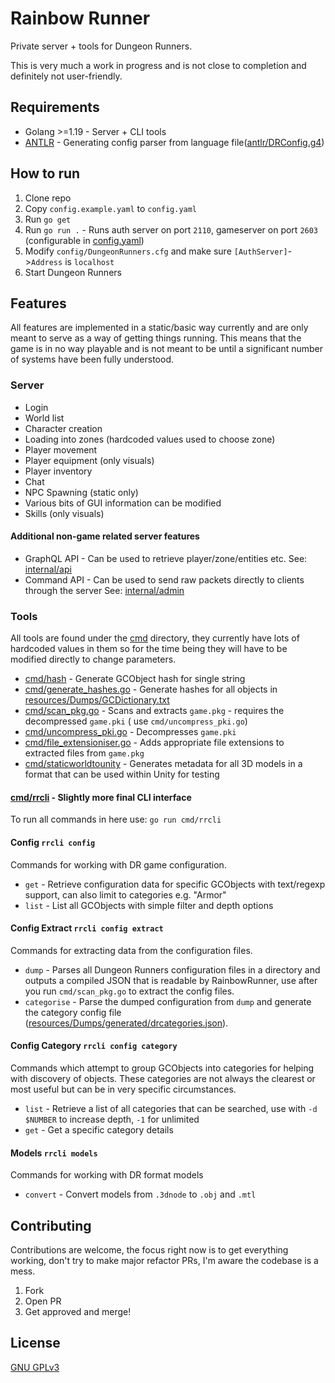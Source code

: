# Rainbow Runner

Private server + tools for Dungeon Runners.

This is very much a work in progress and is not close to completion and definitely not user-friendly.

## Requirements

* Golang >=1.19 - Server + CLI tools
* [ANTLR](https://www.antlr.org/index.html) - Generating config parser from language
  file([antlr/DRConfig.g4](antlr/DRConfig.g4))

## How to run

1. Clone repo
2. Copy `config.example.yaml` to `config.yaml`
3. Run `go get`
4. Run `go run .` - Runs auth server on port `2110`, gameserver on port `2603` (configurable
   in [config.yaml](./config.example.yaml))
5. Modify `config/DungeonRunners.cfg` and make sure `[AuthServer]`->`Address` is `localhost`
6. Start Dungeon Runners

## Features

All features are implemented in a static/basic way currently and are only meant to serve as a way of getting things
running.
This means that the game is in no way playable and is not meant to be until a significant number of systems have been
fully understood.

### Server

* Login
* World list
* Character creation
* Loading into zones (hardcoded values used to choose zone)
* Player movement
* Player equipment (only visuals)
* Player inventory
* Chat
* NPC Spawning (static only)
* Various bits of GUI information can be modified
* Skills (only visuals)

#### Additional non-game related server features

* GraphQL API - Can be used to retrieve player/zone/entities etc. See: [internal/api](internal/api)
* Command API - Can be used to send raw packets directly to clients through the server
  See: [internal/admin](internal/admin)

### Tools

All tools are found under the [cmd](cmd) directory, they currently have lots of hardcoded values in them so for the time
being
they will have to be modified directly to change parameters.

* [cmd/hash](cmd/hash) - Generate GCObject hash for single string
* [cmd/generate_hashes.go](cmd/generate_hashes.go) - Generate hashes for all objects
  in [resources/Dumps/GCDictionary.txt](resources/Dumps/GCDictionary.txt)
* [cmd/scan_pkg.go](cmd/scan_pkg.go) - Scans and extracts `game.pkg` - requires the decompressed `game.pki` (
  use `cmd/uncompress_pki.go`)
* [cmd/uncompress_pki.go](cmd/uncompress_pki.go) - Decompresses `game.pki`
* [cmd/file_extensioniser.go](cmd/file_extensioniser.go) - Adds appropriate file extensions to extracted files
  from `game.pkg`
* [cmd/staticworldtounity](cmd/staticworldtounity) - Generates metadata for all 3D models in a format that can be used
  within Unity for testing

#### [cmd/rrcli](cmd/rrcli) - Slightly more final CLI interface

To run all commands in here use: `go run cmd/rrcli`

#### Config `rrcli config`

Commands for working with DR game configuration.

* `get` - Retrieve configuration data for specific GCObjects with text/regexp support, can also limit to categories
  e.g. "Armor"
* `list` - List all GCObjects with simple filter and depth options

#### Config Extract `rrcli config extract`

Commands for extracting data from the configuration files.

* `dump` - Parses all Dungeon Runners configuration files in a directory and outputs a compiled JSON that is readable by
  RainbowRunner, use after you run `cmd/scan_pkg.go` to extract the config files.
* `categorise` - Parse the dumped configuration from `dump` and generate the category config
  file ([resources/Dumps/generated/drcategories.json](resources/Dumps/generated/drcategories.json)).

#### Config Category `rrcli config category`

Commands which attempt to group GCObjects into categories for helping with discovery of objects.
These categories are not always the clearest or most useful but can be in very specific circumstances.

* `list` - Retrieve a list of all categories that can be searched, use with `-d $NUMBER` to increase
  depth, `-1` for unlimited
* `get` - Get a specific category details

#### Models `rrcli models`

Commands for working with DR format models

* `convert` - Convert models from `.3dnode` to `.obj` and `.mtl`

## Contributing

Contributions are welcome, the focus right now is to get everything working, don't try to make major refactor PRs, I'm
aware the codebase is a mess.

1. Fork
2. Open PR
3. Get approved and merge!

## License

[GNU GPLv3](https://choosealicense.com/licenses/gpl-3.0/)
